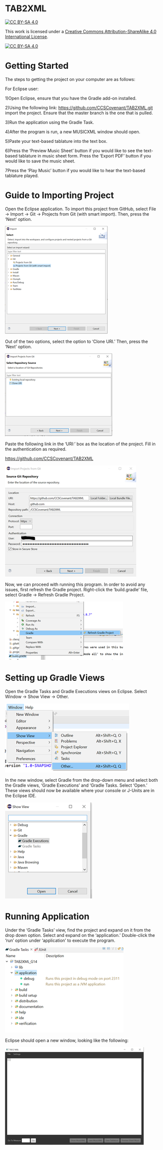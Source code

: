 # TAB2XML

[![CC BY-SA 4.0][cc-by-sa-shield]][cc-by-sa]

This work is licensed under a
[Creative Commons Attribution-ShareAlike 4.0 International License][cc-by-sa].

[![CC BY-SA 4.0][cc-by-sa-image]][cc-by-sa]

[cc-by-sa]: http://creativecommons.org/licenses/by-sa/4.0/
[cc-by-sa-image]: https://licensebuttons.net/l/by-sa/4.0/88x31.png
[cc-by-sa-shield]: https://img.shields.io/badge/License-CC%20BY--SA%204.0-lightgrey.svg

# Getting Started

The steps to getting the project on your computer are as follows:

For Eclipse user:

1)Open Eclipse, ensure that you have the Gradle add-on installed.

2)Using the following link: https://github.com/CCSCovenant/TAB2XML.git import the project. 
Ensure that the master branch is the one that is pulled.

3)Run the application using the Gradle Task.

4)After the program is run, a new MUSICXML window should open.

5)Paste your text-based tablature into the text box.

6)Press the ‘Preview Music Sheet’ button if you would like to see the text-based tablature in music sheet form. Press the ‘Export PDF’ button if you would like to save the music sheet.

7Press the ‘Play Music’ button if you would like to hear the text-based tablature played.













# Guide to Importing Project
Open the Eclipse application. To import this project from GitHub, select File → Import → Git → Projects from Git (with smart import). Then, press the ‘Next’ option.

![Image text](https://github.com/CCSCovenant/TAB2XML/blob/e91f52340c1c3f436670270a0098bcd28fb0831f/src/main/resources/readme/g1.png)

Out of the two options, select the option to ‘Clone URI.’ Then, press the ‘Next’ option.

![Image text](https://github.com/CCSCovenant/TAB2XML/blob/e91f52340c1c3f436670270a0098bcd28fb0831f/src/main/resources/readme/g2.png)

Paste the following link in the ‘URI:’ box as the location of the project. Fill in the authentication as required.

https://github.com/CCSCovenant/TAB2XML

![Image text](https://github.com/CCSCovenant/TAB2XML/blob/e91f52340c1c3f436670270a0098bcd28fb0831f/src/main/resources/readme/g3.png)



Now, we can proceed with running this program.
In order to avoid any issues, first refresh the Gradle project. Right-click the ‘build.gradle’ file, select Gradle → Refresh Gradle Project.

![Image text](https://github.com/CCSCovenant/TAB2XML/blob/e91f52340c1c3f436670270a0098bcd28fb0831f/src/main/resources/readme/g4.png)

# Setting up Gradle Views
Open the Gradle Tasks and Gradle Executions views on Eclipse. Select Window → Show View → Other.

![Image text](https://github.com/CCSCovenant/TAB2XML/blob/e91f52340c1c3f436670270a0098bcd28fb0831f/src/main/resources/readme/g5.png)


In the new window, select Gradle from the drop-down menu and select both the Gradle views, ‘Gradle Executions’ and ‘Gradle Tasks. Select ‘Open.’ These views should now be available where your console or J-Units are in the Eclipse IDE.

![Image text](https://github.com/CCSCovenant/TAB2XML/blob/e91f52340c1c3f436670270a0098bcd28fb0831f/src/main/resources/readme/g6.png)


# Running Application
Under the ‘Gradle Tasks’ view, find the project and expand on it from the drop down option. Select and expand on the ‘application.’ Double-click the ‘run’ option under ‘application’ to execute the program.

![Image text](https://github.com/CCSCovenant/TAB2XML/blob/e91f52340c1c3f436670270a0098bcd28fb0831f/src/main/resources/readme/g7.png)


Eclipse should open a new window, looking like the following: 

![Image text](https://github.com/CCSCovenant/TAB2XML/blob/e91f52340c1c3f436670270a0098bcd28fb0831f/src/main/resources/readme/g8.png)

